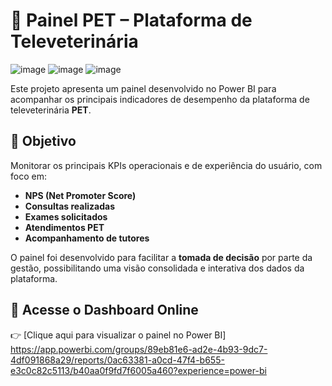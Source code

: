 # 🐾 Painel PET – Plataforma de Televeterinária

![image](https://github.com/user-attachments/assets/4be52dce-4549-4321-989f-01c6021a426b)
![image](https://github.com/user-attachments/assets/f709847d-2411-4e55-b978-bbabdf0d48e9)
![image](https://github.com/user-attachments/assets/a62bb64e-0384-4bba-882e-50442f6d4d92)


Este projeto apresenta um painel desenvolvido no Power BI para acompanhar os principais indicadores de desempenho da plataforma de televeterinária **PET**.

## 🎯 Objetivo

Monitorar os principais KPIs operacionais e de experiência do usuário, com foco em:

- **NPS (Net Promoter Score)**
- **Consultas realizadas**
- **Exames solicitados**
- **Atendimentos PET**
- **Acompanhamento de tutores**

O painel foi desenvolvido para facilitar a **tomada de decisão** por parte da gestão, possibilitando uma visão consolidada e interativa dos dados da plataforma.

## 🔗 Acesse o Dashboard Online

👉 [Clique aqui para visualizar o painel no Power BI] https://app.powerbi.com/groups/89eb81e6-ad2e-4b93-9dc7-4df091868a29/reports/0ac63381-a0cd-47f4-b655-e3c0c82c5113/b40aa0f9fd7f6005a460?experience=power-bi
